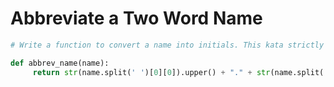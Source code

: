 # Abbreviate a Two Word Name

```python
# Write a function to convert a name into initials. This kata strictly takes two words with one space in between them.

def abbrev_name(name):
     return str(name.split(' ')[0][0]).upper() + "." + str(name.split(' ')[1][0]).upper()
  
```
